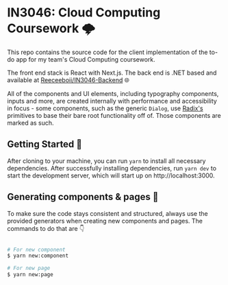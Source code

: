 # IN3046: Cloud Computing Coursework :cloud_with_lightning:

This repo contains the source code for the client implementation of the to-do app for my team's Cloud Computing coursework.

The front end stack is React with Next.js. The back end is .NET based and available at [Reeceeboii/IN3046-Backend](https://github.com/Reeceeboii/IN3046-Backend) :globe_with_meridians:

All of the components and UI elements, including typography components, inputs and more, are created internally with performance and accessibility in focus - some components, such as the generic `Dialog`, use [Radix's](https://www.radix-ui.com) primitives to base their bare root functionality off of. Those components are marked as such.

## Getting Started :horse_racing:

After cloning to your machine, you can run `yarn` to install all necessary dependencies. After successfully installing dependencies, run `yarn dev` to start the development server, which will start up on http://localhost:3000.

## Generating components & pages :seedling:

To make sure the code stays consistent and structured, always use the provided generators when creating new components and pages. The commands to do that are :point_down:

```bash

# For new component
$ yarn new:component

# For new page
$ yarn new:page
```
